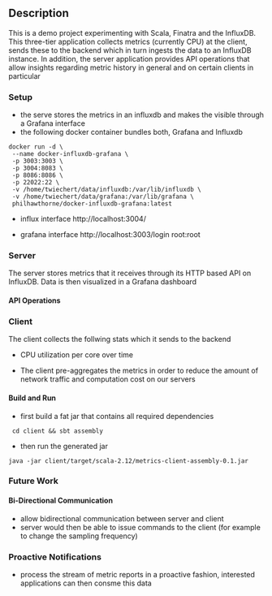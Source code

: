 ## Description
This is a demo project experimenting with Scala, Finatra and the InfluxDB. This three-tier application collects metrics (currently CPU) at the client, 
sends these to the backend which in turn ingests the data to an InfluxDB instance. In addition, the server application provides API operations that allow insights regarding metric history in general
and on certain clients in particular

### Setup

- the serve stores the metrics in an influxdb and makes the visible through a Grafana interface
- the following docker container bundles both, Grafana and Influxdb
 ```
docker run -d \
  --name docker-influxdb-grafana \
  -p 3003:3003 \
  -p 3004:8083 \
  -p 8086:8086 \
  -p 22022:22 \
  -v /home/twiechert/data/influxdb:/var/lib/influxdb \
  -v /home/twiechert/data/grafana:/var/lib/grafana \
  philhawthorne/docker-influxdb-grafana:latest
 
 ```

- influx interface
http://localhost:3004/

- grafana interface
http://localhost:3003/login  root:root

### Server
The server stores metrics that it receives through its HTTP based API on InfluxDB.
Data is then visualized in a Grafana dashboard

#### API Operations


### Client
The client collects the follwing stats which it sends to the backend

- CPU utilization per core over time

- The client pre-aggregates the metrics in order to reduce the amount of network traffic and computation cost on our servers

#### Build and Run

- first build a fat jar that contains all required dependencies 

 ``` cd client && sbt assembly```

- then run the generated jar

 ```java -jar client/target/scala-2.12/metrics-client-assembly-0.1.jar```
 
 
### Future Work

#### Bi-Directional Communication
- allow bidirectional communication between server and client
- server would then be able to issue commands to the client
   (for example to change the sampling frequency)
   
### Proactive Notifications
- process the stream of metric reports in a proactive fashion, interested applications can then consme this data    